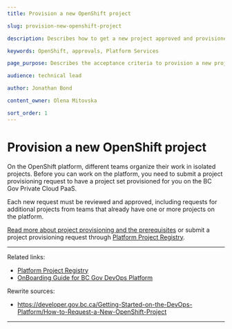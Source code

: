```yaml
---
title: Provision a new OpenShift project

slug: provision-new-openshift-project

description: Describes how to get a new project approved and provisioned in OpenShift

keywords: OpenShift, approvals, Platform Services

page_purpose: Describes the acceptance criteria to provision a new project on the OpenShift platform and the process to get the project setup.

audience: technical lead

author: Jonathan Bond

content_owner: Olena Mitovska

sort_order: 1
---
```


# Provision a new OpenShift project

On the OpenShift platform, different teams organize their work in isolated projects. Before you can work on the platform, you need to submit a project provisioning request to have a project set provisioned for you on the BC Gov Private Cloud PaaS.

Each new request must be reviewed and approved, including requests for additional projects from teams that already have one or more projects on the platform.

[Read more about project provisioning and the prerequisites](https://platform-services-dev.apps.silver.devops.gov.bc.ca/our-products-in-the-private-cloud-paas/project-registry/) or submit a project provisioning request through [Platform Project Registry](https://registry.developer.gov.bc.ca/public-landing).

---

Related links:

- [Platform Project Registry](https://registry.developer.gov.bc.ca/public-landing)
- [OnBoarding Guide for BC Gov DevOps Platform](https://docs.google.com/presentation/d/1UcT0b2YTPki_o0et9ZCLKv8vF19eYakJQitU85TAeD4/edit?usp=sharing)

Rewrite sources:

- https://developer.gov.bc.ca/Getting-Started-on-the-DevOps-Platform/How-to-Request-a-New-OpenShift-Project

---
